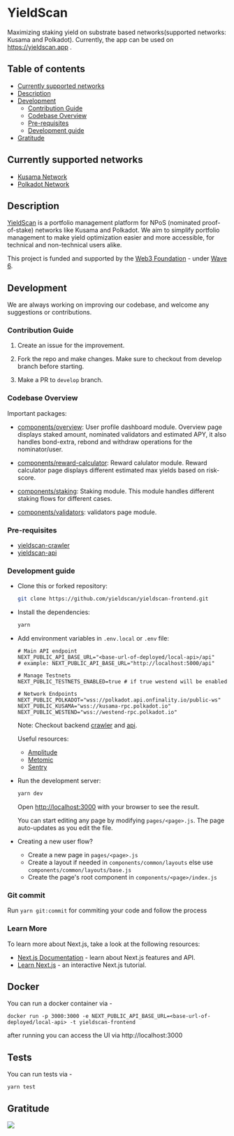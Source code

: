 # YieldScan

Maximizing staking yield on substrate based networks(supported networks: Kusama and Polkadot). Currently, the app can be used on https://yieldscan.app .

## Table of contents

- [Currently supported networks](#supported_networks)
- [Description](#description)
- [Development](#development)
  - [Contribution Guide](#contribution-guide)
  - [Codebase Overview](#codebase-overview)
  - [Pre-requisites](#pre-requisites)
  - [Development guide](#development-guide)
- [Gratitude](#gratitude)

## Currently supported networks

- [Kusama Network](https://kusama.network/)
- [Polkadot Network](https://polkadot.network/)

## Description

[YieldScan](https://yieldscan.app) is a portfolio management platform for NPoS (nominated proof-of-stake) networks like Kusama and Polkadot. We aim to simplify portfolio management to make yield optimization easier and more accessible, for technical and non-technical users alike.

This project is funded and supported by the [Web3 Foundation](https://web3.foundation/) - under [Wave 6](https://github.com/w3f/General-Grants-Program/blob/master/grants/accepted_grant_applications.md#wave-6).

## Development

We are always working on improving our codebase, and welcome any suggestions or contributions.

### Contribution Guide

1. Create an issue for the improvement.

2. Fork the repo and make changes. Make sure to checkout from develop branch before starting.

3. Make a PR to `develop` branch.

### Codebase Overview

Important packages:

- [components/overview](https://github.com/yieldscan/yieldscan-frontend/tree/master/components/overview): User profile dashboard module. Overview page displays staked amount, nominated validators and estimated APY, it also handles bond-extra, rebond and withdraw operations for the nominator/user.
- [components/reward-calculator](https://github.com/yieldscan/yieldscan-frontend/tree/master/components/reward-calculator): Reward calulator module. Reward calculator page displays different estimated max yields based on risk-score.
- [components/staking](https://github.com/yieldscan/yieldscan-frontend/tree/master/components/staking): Staking module. This module handles different staking flows for different cases.

- [components/validators](https://github.com/yieldscan/yieldscan-frontend/tree/master/components/overview): validators page module.

### Pre-requisites

- [yieldscan-crawler](https://github.com/yieldscan/yieldscan-backend-crawler)
- [yieldscan-api](https://github.com/yieldscan/yieldscan-backend-api)

### Development guide

- Clone this or forked repository:
  ```bash
  git clone https://github.com/yieldscan/yieldscan-frontend.git
  ```
- Install the dependencies:
  ```bash
  yarn
  ```
- Add environment variables in `.env.local` or `.env` file:

  ```env
  # Main API endpoint
  NEXT_PUBLIC_API_BASE_URL="<base-url-of-deployed/local-api>/api"
  # example: NEXT_PUBLIC_API_BASE_URL="http://localhost:5000/api"

  # Manage Testnets
  NEXT_PUBLIC_TESTNETS_ENABLED=true # if true westend will be enabled

  # Network Endpoints
  NEXT_PUBLIC_POLKADOT="wss://polkadot.api.onfinality.io/public-ws"
  NEXT_PUBLIC_KUSAMA="wss://kusama-rpc.polkadot.io"
  NEXT_PUBLIC_WESTEND="wss://westend-rpc.polkadot.io"
  ```

  Note: Checkout backend [crawler](https://github.com/yieldscan/yieldscan-backend-crawler) and [api](https://github.com/yieldscan/yieldscan-backend-api).

  Useful resources:

  - [Amplitude](https://amplitude.com/)
  - [Metomic](https://metomic.io/)
  - [Sentry](https://sentry.io/)

- Run the development server:

  ```bash
  yarn dev
  ```

  Open [http://localhost:3000](http://localhost:3000) with your browser to see the result.

  You can start editing any page by modifying `pages/<page>.js`. The page auto-updates as you edit the file.

- Creating a new user flow?
  - Create a new page in `pages/<page>.js`
  - Create a layout if needed in `components/common/layouts` else use `components/common/layouts/base.js`
  - Create the page's root component in `components/<page>/index.js`

### Git commit

Run `yarn git:commit` for commiting your code and follow the process

### Learn More

To learn more about Next.js, take a look at the following resources:

- [Next.js Documentation](https://nextjs.org/docs) - learn about Next.js features and API.
- [Learn Next.js](https://nextjs.org/learn) - an interactive Next.js tutorial.

## Docker

You can run a docker container via -

```
docker run -p 3000:3000 -e NEXT_PUBLIC_API_BASE_URL=<base-url-of-deployed/local-api> -t yieldscan-frontend
```

after running you can access the UI via http://localhost:3000

## Tests

You can run tests via -

```
yarn test
```

## Gratitude

![](https://github.com/buidl-labs/polkadot-chains-indexer/blob/master/.github/web3%20foundation_grants_badge_black.png)
